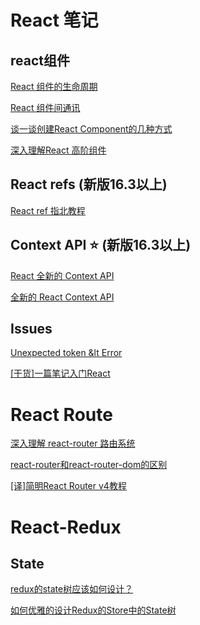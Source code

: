 # React 笔记

## react组件
[React 组件的生命周期](https://github.com/ClarenceC/knowledge/issues/12)

[React 组件间通讯](http://taobaofed.org/blog/2016/11/17/react-components-communication/)

[谈一谈创建React Component的几种方式](https://segmentfault.com/a/1190000008402834)

[深入理解React 高阶组件](https://juejin.im/post/59eb26e951882578c6738fb0)

## React refs (新版16.3以上)

[React ref 指北教程](https://juejin.im/post/5ab30cef6fb9a028b410f5c1)

##  Context API :star: (新版16.3以上)

[React 全新的 Context API](https://loveky.github.io/2018/03/05/react-new-context-api/)

[全新的 React Context API](https://github.com/Hancoson/blog/issues/27)

## Issues

[Unexpected token &lt Error](https://github.com/ClarenceC/knowledge/issues/15)

[[干货]一篇笔记入门React](https://www.cnblogs.com/szhshp/p/8006093.html)


# React Route

[深入理解 react-router 路由系统](https://segmentfault.com/a/1190000004075348#articleHeader1)

[react-router和react-router-dom的区别](https://github.com/mrdulin/blog/issues/42)

[[译]简明React Router v4教程](https://github.com/fi3ework/Blog/issues/10)


# React-Redux

## State

[redux的state树应该如何设计？](https://www.zhihu.com/question/50888321)

[如何优雅的设计Redux的Store中的State树](http://www.cnblogs.com/geoffgu/p/6273956.html)

